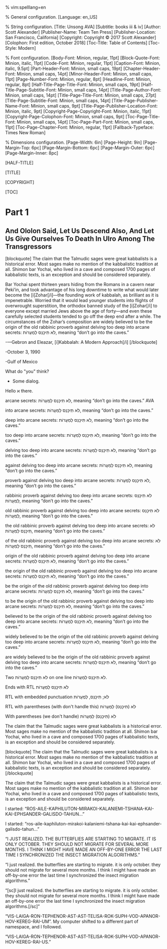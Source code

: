 % vim:spelllang=en

% General configuration.
[Language: en_US]

% String configuration.
[Title: Unsong AVA]
[Subtitle: books iii & iv]
[Author: Scott Alexander]
[Publisher-Name: Team Ten Press]
[Publisher-Location: San Francisco, California]
[Copyright: Copyright © 2017 Scott Alexander]
[Colophon: First edition, October 2018]
[Toc-Title: Table of Contents]
[Toc-Style: Modern]

% Font configuration.
[Body-Font: Minion, regular, 11pt]
[Block-Quote-Font: Minion, italic, 11pt]
[Code-Font: Minion, regular, 11pt]
[Caption-Font: Minion, italic, 9.5pt]
[Part-Header-Font: Minion, small caps, 19pt]
[Chapter-Header-Font: Minion, small caps, 14pt]
[Minor-Header-Font: Minion, small caps, 11pt]
[Page-Number-Font: Minion, regular, 8pt]
[Headline-Font: Minion, regular, 8pt]
[Half-Title-Page-Title-Font: Minion, small caps, 19pt]
[Half-Title-Page-Subtitle-Font: Minion, small caps, 14pt]
[Title-Page-Author-Font: Minion, small caps, 14pt]
[Title-Page-Title-Font: Minion, small caps, 27pt]
[Title-Page-Subtitle-Font: Minion, small caps, 14pt]
[Title-Page-Publisher-Name-Font: Minion, small caps, 9pt]
[Title-Page-Publisher-Location-Font: Minion, italic, 9pt]
[Copyright-Page-Copyright-Font: Minion, italic, 11pt]
[Copyright-Page-Colophon-Font: Minion, small caps, 9pt]
[Toc-Page-Title-Font: Minion, small caps, 14pt]
[Toc-Page-Part-Font: Minion, small caps, 11pt]
[Toc-Page-Chapter-Font: Minion, regular, 11pt]
[Fallback-Typeface: Times New Roman]

% Dimensions configuration.
[Page-Width: 6in]
[Page-Height: 9in]
[Page-Margin-Top: 6pc]
[Page-Margin-Bottom: 6pc]
[Page-Margin-Outer: 6pc]
[Page-Margin-Inner: 8pc]

[HALF-TITLE]

[TITLE]

[COPYRIGHT]

[TOC]

# Part 1

## And Ololon Said, Let Us Descend Also, And Let Us Give Ourselves To Death In Ulro Among The Transgressors

[blockquote]
The claim that the Talmudic sages were great kabbalists is a historical error. Most sages make no mention of the kabbalistic tradition at all. Shimon bar Yochai, who lived in a cave and composed 1700 pages of kabbalistic texts, is an exception and should be considered separately.

Bar Yochai spent thirteen years hiding from the Romans in a cavern near Peki’in, and took advantage of his long downtime to write what would later become the [i]Zohar[/i]—the founding work of kabbalah, as brilliant as it is impenetrable. Worried that it would lead younger students into flights of overwrought superstition, the orthodox banned study of the [i]Zohar[/i] to everyone except married Jews above the age of forty—and even these carefully selected students tended to go off the deep end after a while. The circumstances of the Zohar’s composition are widely believed to be the origin of the old rabbinic proverb against delving too deep into arcane secrets: לֹא תִּיכָּנֵס לַמְעָרוֹת, meaning “don’t go into the caves.”

   -—Gebron and Eleazar, [i]Kabbalah: A Modern Approach[/i]
[/blockquote]

   -October 3, 1990

   -Gulf of Mexico

What do "you" think?

- Some dialog.

Hello א there.

arcane secrets: לֹא תִּיכָּנֵס לַמְעָרוֹת, meaning “don’t go into the caves.” AVA

into arcane secrets: לֹא תִּיכָּנֵס לַמְעָרוֹת, meaning “don’t go into the caves.”

deep into arcane secrets: לֹא תִּיכָּנֵס לַמְעָרוֹת, meaning “don’t go into the caves.”

too deep into arcane secrets: לֹא תִּיכָּנֵס לַמְעָרוֹת, meaning “don’t go into the caves.”

delving too deep into arcane secrets: לֹא תִּיכָּנֵס לַמְעָרוֹת, meaning “don’t go into the caves.”

against delving too deep into arcane secrets: לֹא תִּיכָּנֵס לַמְעָרוֹת, meaning “don’t go into the caves.”

proverb against delving too deep into arcane secrets: לֹא תִּיכָּנֵס לַמְעָרוֹת, meaning “don’t go into the caves.”

rabbinic proverb against delving too deep into arcane secrets: לֹא תִּיכָּנֵס לַמְעָרוֹת, meaning “don’t go into the caves.”

old rabbinic proverb against delving too deep into arcane secrets: לֹא תִּיכָּנֵס לַמְעָרוֹת, meaning “don’t go into the caves.”

the old rabbinic proverb against delving too deep into arcane secrets: לֹא תִּיכָּנֵס לַמְעָרוֹת, meaning “don’t go into the caves.”

of the old rabbinic proverb against delving too deep into arcane secrets: לֹא תִּיכָּנֵס לַמְעָרוֹת, meaning “don’t go into the caves.”

origin of the old rabbinic proverb against delving too deep into arcane secrets: לֹא תִּיכָּנֵס לַמְעָרוֹת, meaning “don’t go into the caves.”

the origin of the old rabbinic proverb against delving too deep into arcane secrets: לֹא תִּיכָּנֵס לַמְעָרוֹת, meaning “don’t go into the caves.”

be the origin of the old rabbinic proverb against delving too deep into arcane secrets: לֹא תִּיכָּנֵס לַמְעָרוֹת, meaning “don’t go into the caves.”

to be the origin of the old rabbinic proverb against delving too deep into arcane secrets: לֹא תִּיכָּנֵס לַמְעָרוֹת, meaning “don’t go into the caves.”

believed to be the origin of the old rabbinic proverb against delving too deep into arcane secrets: לֹא תִּיכָּנֵס לַמְעָרוֹת, meaning “don’t go into the caves.”

widely believed to be the origin of the old rabbinic proverb against delving too deep into arcane secrets: לֹא תִּיכָּנֵס לַמְעָרוֹת, meaning “don’t go into the caves.”

are widely believed to be the origin of the old rabbinic proverb against delving too deep into arcane secrets: לֹא תִּיכָּנֵס לַמְעָרוֹת, meaning “don’t go into the caves.”

Two לֹא תִּיכָּנֵס לַמְעָרוֹת on one line לֹא תִּיכָּנֵס לַמְעָרוֹת.

Ends with RTL לֹא תִּיכָּנֵס לַמְעָרוֹת

RTL with embedded punctuation לֹא; תִּיכָּנֵס, לַמְעָרוֹת

RTL with parentheses (with don't handle this) לֹא (תִּיכָּנֵס) לַמְעָרוֹת

With parentheses (we don't handle) לֹא (תִּיכָּנֵס) לַמְעָרוֹת

The claim that the Talmudic sages were great kabbalists is a historical error. Most sages make no mention of the kabbalistic tradition at all. Shimon bar Yochai, who lived in a cave and composed 1700 pages of kabbalistic texts, is an exception and should be considered separately.

[blockquote]
The claim that the Talmudic sages were great kabbalists is a historical error. Most sages make no mention of the kabbalistic tradition at all. Shimon bar Yochai, who lived in a cave and composed 1700 pages of kabbalistic texts, is an exception and should be considered separately.
[/blockquote]

The claim that the Talmudic sages were great kabbalists is a historical error. Most sages make no mention of the kabbalistic tradition at all. Shimon bar Yochai, who lived in a cave and composed 1700 pages of kabbalistic texts, is an exception and should be considered separately.

I started: “ROS-AILE-KAPHILUTON-MIRAKOI-KALANIEMI-TSHANA-KAI-KAI-EPHSANDER-GALISDO-TAHUN...”

I started: “ros-aile-kaphiluton-mirakoi-kalaniemi-tshana-kai-kai-ephsander-galisdo-tahun...”

“I JUST REALIZED. THE BUTTERFLIES ARE STARTING TO MIGRATE. IT IS ONLY OCTOBER. THEY SHOULD NOT MIGRATE FOR SEVERAL MORE MONTHS. I THINK I MIGHT HAVE MADE AN OFF-BY-ONE ERROR THE LAST TIME I SYNCHRONIZED THE INSECT MIGRATION ALGORITHMS.”

“I just realized. the butterflies are starting to migrate. it is only october. they should not migrate for several more months. I think I might have made an off-by-one error the last time I synchronized the insect migration algorithms.”

“[sc]I just realized. the butterflies are starting to migrate. it is only october. they should not migrate for several more months. I think I might have made an off-by-one error the last time I synchronized the insect migration algorithms.[/sc]”

“VIS-LAIGA-RON-TEPHENOR-AST-AST-TELISA-ROK-SUPH-VOD-APANOR-HOV-KEREG-RAI-UM”. My computer shifted to a different part of namespace, and I followed.

“VIS-LAIGA-RON-TEPHENOR-AST-AST-TELISA-ROK-SUPH-VOD-APANOR-HOV-KEREG-RAI-US.”

